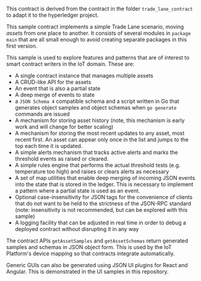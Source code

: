 This contract is derived from the contract in the folder `trade_lane_contract` to adapt it to the hyperledger project. 

This sample contract implements a simple Trade Lane scenario, moving *assets* from one place to another. It consists of several modules in `package main` that are all small enough to avoid creating separate packages in this first version.

This sample is used to explore features and patterns that are of interest to smart contract writers in the IoT domain. These are:

- A single contract instance that manages multiple assets
- A CRUD-like API for the assets
- An event that is also a partial state
- A deep merge of events to state
- a `JSON Schema 4` compatible schema and a script written in Go that generates object samples and object schemas when `go generate` commands are issued
- A mechanism for storing asset history (note, this mechanism is early work and will change for better scaling)
- A mechanism for storing the most recent updates to any asset, most recent first. An asset can appear only once in the list and jumps to the top each time it is updated. 
- A simple alerts mechanism that tracks active alerts and marks the threshold events as raised or cleared.
- A simple rules engine that performs the actual threshold tests (e.g. temperature too high) and raises or clears alerts as necessary
- A set of map utilities that enable deep merging of incoming JSON events into the state that is stored in the ledger. This is necessary to implement a pattern where a partial state is used as an event. 
- Optional case-insensitivity for JSON tags for the convenience of clients that do not want to be held to the strictness of the JSON-RPC standard (note: insensitivity is not recommended, but can be explored with this sample) 
- A logging facility that can be adjusted in real time in order to debug a deployed contract without disrupting it in any way

The contract APIs `getAssetSamples` and `getAssetSchemas` return generated samples and schemas in JSON object form. This is used by the IoT Platform's device mapping so that contracts integrate automatically.

Generic GUIs can also be generated using JSON UI plugins for React and Angular. This is demonstrated in the UI samples in this repository. 